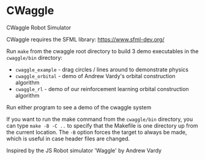 # CWaggle
CWaggle Robot Simulator

CWaggle requires the SFML library: https://www.sfml-dev.org/

Run `make` from the cwaggle root directory to build 3 demo executables in the `cwaggle/bin` directory:

- `cwaggle_example` - drag circles / lines around to demonstrate physics
- `cwaggle_orbital` - demo of Andrew Vardy's orbital construction algorithm
- `cwaggle_rl` - demo of our reinforcement learning orbital construction algorithm

Run either program to see a demo of the cwaggle system

If you want to run the make command from the `cwaggle/bin` directory, you can type `make -B -C ..` to specify that the Makefile is one directory up from the current location.  The `-B` option forces the target to always be made, which is useful in case header files are changed.

Inspired by the JS Robot simulator 'Waggle' by Andrew Vardy
